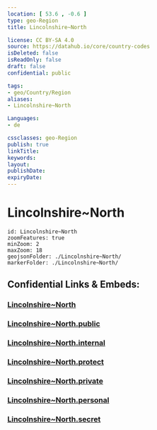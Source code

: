 ```yaml
---
location: [ 53.6 , -0.6 ] 
type: geo-Region
title: Lincolnshire~North

license: CC BY-SA 4.0
source: https://datahub.io/core/country-codes
isDeleted: false
isReadOnly: false
draft: false
confidential: public

tags:
- geo/Country/Region
aliases:
- Lincolnshire~North

Languages:
- de

cssclasses: geo-Region
publish: true
linkTitle: 
keywords: 
layout: 
publishDate: 
expiryDate: 
---
```


# Lincolnshire~North

```leaflet
id: Lincolnshire~North
zoomFeatures: true 
minZoom: 2 
maxZoom: 18
geojsonFolder: ./Lincolnshire~North/
markerFolder: ./Lincolnshire~North/
```


## Confidential Links & Embeds: 

### [Lincolnshire~North](/_Standards/Earth/Continent/Europe/Europe~North/UK/England/Regions~England/Yorkshire_and_the_Humber/Lincolnshire~North.md) 

### [Lincolnshire~North.public](/_public/Earth/Continent/Europe/Europe~North/UK/England/Regions~England/Yorkshire_and_the_Humber/Lincolnshire~North.public.md) 

### [Lincolnshire~North.internal](/_internal/Earth/Continent/Europe/Europe~North/UK/England/Regions~England/Yorkshire_and_the_Humber/Lincolnshire~North.internal.md) 

### [Lincolnshire~North.protect](/_protect/Earth/Continent/Europe/Europe~North/UK/England/Regions~England/Yorkshire_and_the_Humber/Lincolnshire~North.protect.md) 

### [Lincolnshire~North.private](/_private/Earth/Continent/Europe/Europe~North/UK/England/Regions~England/Yorkshire_and_the_Humber/Lincolnshire~North.private.md) 

### [Lincolnshire~North.personal](/_personal/Earth/Continent/Europe/Europe~North/UK/England/Regions~England/Yorkshire_and_the_Humber/Lincolnshire~North.personal.md) 

### [Lincolnshire~North.secret](/_secret/Earth/Continent/Europe/Europe~North/UK/England/Regions~England/Yorkshire_and_the_Humber/Lincolnshire~North.secret.md)

